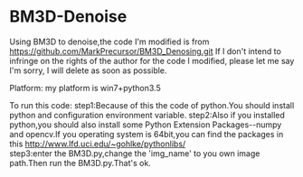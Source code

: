 # BM3D-Denoise
Using BM3D to denoise,the code I'm modified is from https://github.com/MarkPrecursor/BM3D_Denosing.git
If I don't intend to infringe on the rights of the author for the code I modified, please let me say I'm sorry, I will delete as soon as possible.

Platform:
  my platform is win7+python3.5

To run this code:
  step1:Because of this the code of python.You should install python and configuration environment variable.
  step2:Also if you installed python,you should also install some Python Extension Packages--numpy and opencv.If you operating system is 64bit,you can find the packages in this http://www.lfd.uci.edu/~gohlke/pythonlibs/  
  step3:enter the BM3D.py,change the 'img_name' to you own image path.Then run the BM3D.py.That's ok.
